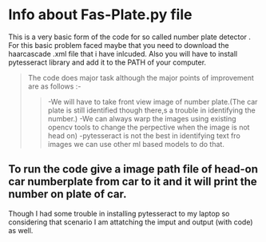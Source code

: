 # Info about Fas-Plate.py file
This is a very basic form of the code for so called number plate detector .
For this basic problem faced maybe that you need to download the haarcascade .xml file that i have inlcuded.
Also you will have to install pytesseract library and add it to the PATH of your computer.

>The code does major task although the major points of improvement are as follows :-
>>-We will have to take front view image of number plate.(The car plate is still identified though there,s a trouble in identifying the number.)
>>-We can always warp the images using existing opencv tools to change the perpective when the image is not head on)
>>-pytesseract is not the best in identifying text fro images we can use other ml based models to do that.

## To run the code give a image path file of head-on car numberplate from car to it and it will print the number on plate of car.
Though I had some trouble in installing pytesseract to my laptop so considering that scenario I am attatching the imput and output (with code) as well.
